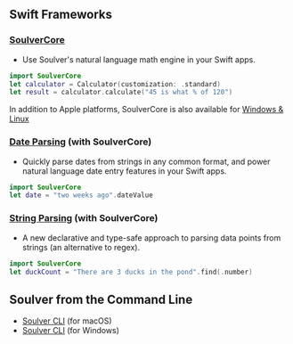 ## Swift Frameworks

### [SoulverCore](https://github.com/soulverteam/SoulverCore)
-  Use Soulver's natural language math engine in your Swift apps.
```swift
import SoulverCore
let calculator = Calculator(customization: .standard)
let result = calculator.calculate("45 is what % of 120")
```

In addition to Apple platforms, SoulverCore is also available for [Windows & Linux](https://github.com/soulverteam/SoulverCore-Multiplatform)

### [Date Parsing](https://github.com/soulverteam/DateParsing) (with SoulverCore)
-  Quickly parse dates from strings in any common format, and power natural language date entry features in your Swift apps.
```swift
import SoulverCore
let date = "two weeks ago".dateValue
```

### [String Parsing](https://github.com/soulverteam/StringParsing) (with SoulverCore)
-  A new declarative and type-safe approach to parsing data points from strings (an alternative to regex).
```swift
import SoulverCore
let duckCount = "There are 3 ducks in the pond".find(.number)
```
## Soulver from the Command Line

-  [Soulver CLI](https://github.com/soulverteam/Soulver-CLI) (for macOS)
-  [Soulver CLI](https://github.com/soulverteam/Soulver-CLI-Windows) (for Windows)
